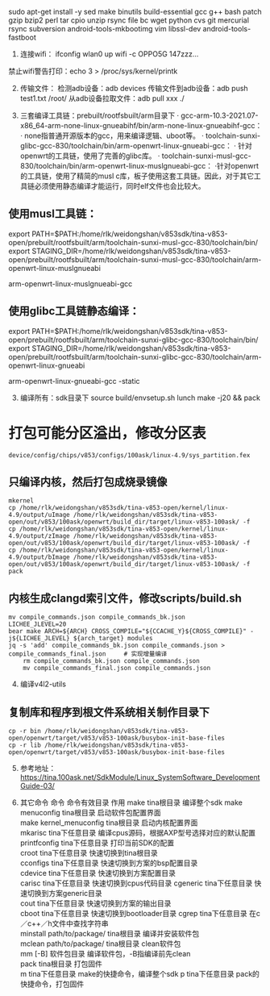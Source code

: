 sudo apt-get install -y sed make binutils build-essential gcc g++ bash patch gzip bzip2 perl tar cpio unzip rsync file bc wget python cvs git mercurial rsync subversion android-tools-mkbootimg vim libssl-dev android-tools-fastboot


1. 连接wifi：
ifconfig wlan0 up
wifi -c OPPO5G 147zzz...

禁止wifi警告打印：echo 3 > /proc/sys/kernel/printk

2. 传输文件：
检测adb设备：adb devices
传输文件到adb设备：adb push test1.txt /root/
从adb设备拉取文件：adb pull xxx ./


3. 三套编译工具链：prebuilt/rootfsbuilt/arm目录下
    · gcc-arm-10.3-2021.07-x86_64-arm-none-linux-gnueabihf/bin/arm-none-linux-gnueabihf-gcc：
        · none指普通开源版本的gcc，用来编译逻辑、uboot等。
    · toolchain-sunxi-glibc-gcc-830/toolchain/bin/arm-openwrt-linux-gnueabi-gcc：
        · 针对openwrt的工具链，使用了完善的glibc库。
    · toolchain-sunxi-musl-gcc-830/toolchain/bin/arm-openwrt-linux-muslgnueabi-gcc：
        ·针对openwrt的工具链，使用了精简的musl c库，板子使用这套工具链。因此，对于其它工具链必须使用静态编译才能运行，同时elf文件也会比较大。

## 使用musl工具链：
export PATH=$PATH:/home/rlk/weidongshan/v853sdk/tina-v853-open/prebuilt/rootfsbuilt/arm/toolchain-sunxi-musl-gcc-830/toolchain/bin/
export STAGING_DIR=/home/rlk/weidongshan/v853sdk/tina-v853-open/prebuilt/rootfsbuilt/arm/toolchain-sunxi-musl-gcc-830/toolchain/arm-openwrt-linux-muslgnueabi

arm-openwrt-linux-muslgnueabi-gcc

## 使用glibc工具链静态编译：
export PATH=$PATH:/home/rlk/weidongshan/v853sdk/tina-v853-open/prebuilt/rootfsbuilt/arm/toolchain-sunxi-glibc-gcc-830/toolchain/bin/
export STAGING_DIR=/home/rlk/weidongshan/v853sdk/tina-v853-open/prebuilt/rootfsbuilt/arm/toolchain-sunxi-glibc-gcc-830/toolchain/arm-openwrt-linux-gnueabi

arm-openwrt-linux-gnueabi-gcc -static 

3. 编译所有：sdk目录下
    source build/envsetup.sh
    lunch
    make -j20 && pack
    
# 打包可能分区溢出，修改分区表
    device/config/chips/v853/configs/100ask/linux-4.9/sys_partition.fex

## 只编译内核，然后打包成烧录镜像
    mkernel 
    cp /home/rlk/weidongshan/v853sdk/tina-v853-open/kernel/linux-4.9/output/uImage /home/rlk/weidongshan/v853sdk/tina-v853-open/out/v853/100ask/openwrt/build_dir/target/linux-v853-100ask/ -f
    cp /home/rlk/weidongshan/v853sdk/tina-v853-open/kernel/linux-4.9/output/zImage /home/rlk/weidongshan/v853sdk/tina-v853-open/out/v853/100ask/openwrt/build_dir/target/linux-v853-100ask/ -f
    cp /home/rlk/weidongshan/v853sdk/tina-v853-open/kernel/linux-4.9/output/bImage /home/rlk/weidongshan/v853sdk/tina-v853-open/out/v853/100ask/openwrt/build_dir/target/linux-v853-100ask/ -f
    pack

## 内核生成clangd索引文件，修改scripts/build.sh
	mv compile_commands.json compile_commands_bk.json
    LICHEE_JLEVEL=20
    bear make ARCH=${ARCH} CROSS_COMPILE="${CCACHE_Y}${CROSS_COMPILE}" -j${LICHEE_JLEVEL} ${arch_target} modules
    jq -s 'add' compile_commands_bk.json compile_commands.json > compile_commands_final.json	 # 实现增量编译
        rm compile_commands_bk.json compile_commands.json
        mv compile_commands_final.json compile_commands.json

4. 编译v4l2-utils


## 复制库和程序到根文件系统相关制作目录下
    cp -r bin /home/rlk/weidongshan/v853sdk/tina-v853-open/openwrt/target/v853/v853-100ask/busybox-init-base-files
    cp -r lib /home/rlk/weidongshan/v853sdk/tina-v853-open/openwrt/target/v853/v853-100ask/busybox-init-base-files


5. 参考地址：
https://tina.100ask.net/SdkModule/Linux_SystemSoftware_DevelopmentGuide-03/


6. 其它命令
命令	        命令有效目录	作用
make	                    tina根目录 编译整个sdk	
make menuconfig             tina根目录 启动软件包配置界面	
make kernel_menuconfig      tina根目录 启动内核配置界面	
mkarisc	        tina下任意目录 编译cpus源码，根据AXP型号选择对应的默认配置	
printfconfig	tina下任意目录 打印当前SDK的配置	
croot	        tina下任意目录 快速切换到tina根目录	
cconfigs	    tina下任意目录 快速切换到方案的bsp配置目录	
cdevice	        tina下任意目录 快速切换到方案配置目录	
carisc	        tina下任意目录 快速切换到cpus代码目录	
cgeneric	    tina下任意目录 快速切换到方案generic目录	
cout	        tina下任意目录 快速切换到方案的输出目录	
cboot	        tina下任意目录 快速切换到bootloader目录	
cgrep	        tina下任意目录 在c／c++／h文件中查找字符串	
minstall path/to/package/   tina根目录 编译并安装软件包	
mclean path/to/package/     tina根目录 clean软件包	
mm [-B]	        软件包目录 编译软件包，-B指编译前先clean	
pack	        tina根目录 打包固件	
m	            tina下任意目录 make的快捷命令，编译整个sdk	
p	            tina下任意目录 pack的快捷命令，打包固件